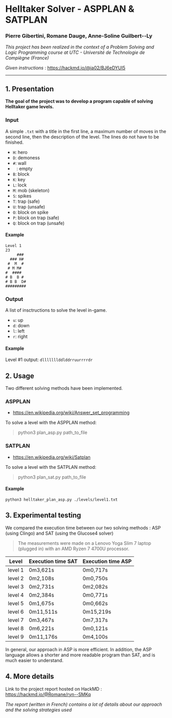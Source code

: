 # Helltaker Solver - ASPPLAN & SATPLAN
### Pierre Gibertini, Romane Dauge, Anne-Soline Guilbert--Ly
*This project has been realized in the context of a Problem Solving and Logic Programming course at UTC - Université de Technologie de Compiègne (France)*

*Given instructions* : https://hackmd.io/@ia02/BJ6eDYUI5
***

## 1. Presentation

**The goal of the project was to develop a program capable of solving Helltaker game levels.**

### Input

A simple `.txt` with a title in the first line, a maximum number of moves in the second line, then the description of the level. The lines do not have to be finished.

- `H`: hero
- `D`: demoness
- `#`: wall
- ` ` : empty
- `B`: block
- `K`: key
- `L`: lock
- `M`: mob (skeleton)
- `S`: spikes
- `T`: trap (safe)
- `U`: trap (unsafe)
- `O`: block on spike
- `P`: block on trap (safe)
- `Q`: block on trap (unsafe)

#### Example

```
Level 1
23
     ###
  ### H#
 #  M  #
 # M M#
#  ####
# B  B #
# B B  D#
#########
```

### Output

A list of insctructions to solve the level in-game. 
- `u`: up
- `d`: down
- `l`: left
- `r`: right

#### Example
Level #1 output: `dlllllllddlddrruurrrrdr`

## 2. Usage

Two different solving methods have been implemented.

### ASPPLAN

- https://en.wikipedia.org/wiki/Answer_set_programming

To solve a level with the ASPPLAN method:
> python3 plan_asp.py path_to_file


### SATPLAN

- https://en.wikipedia.org/wiki/Satplan

To solve a level with the SATPLAN method:
> python3 plan_sat.py path_to_file

#### Example
`python3 helltaker_plan_asp.py ./levels/level1.txt`

## 3. Experimental testing

We compared the execution time between our two solving methods : ASP (using Clingo) and SAT (using the Glucose4 solver)

> The measurements were made on a Lenovo Yoga Slim 7 laptop (plugged in) with an AMD Ryzen 7 4700U processor.

| Level   | Execution time SAT | Execution time  ASP |
|---------|--------------------|---------------------|
| level 1 | 0m3,621s           | 0m0,717s            |
| level 2 | 0m2,108s           | 0m0,750s            |
| level 3 | 0m2,731s           | 0m2,082s            |
| level 4 | 0m2,384s           | 0m0,771s            |
| level 5 | 0m1,675s           | 0m0,662s            |
| level 6 | 0m11,511s          | 0m15,219s           |
| level 7 | 0m3,467s           | 0m7,317s            |
| level 8 | 0m6,221s           | 0m0,121s            |
| level 9 | 0m11,176s          | 0m4,100s            |

In general, our approach in ASP is more efficient. 
In addition, the ASP language allows a shorter and more readable program than SAT, and is much easier to understand.

## 4. More details
Link to the project report hosted on HackMD :
https://hackmd.io/@Romane/ryn--SMKq

*The report (written in French) contains a lot of details about our approach and the solving strategies used*